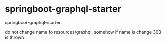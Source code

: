 # springboot-graphql-starter
springboot-graphql-starter


do not change name fo resources/graphql, somehow if name is change 303 is thrown